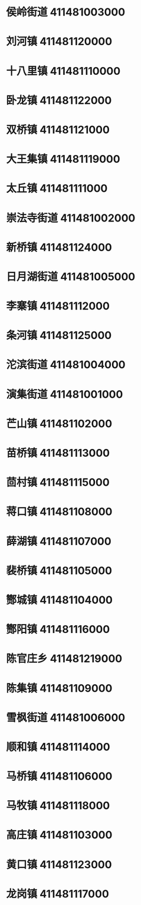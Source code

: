 # 侯岭街道 411481003000
# 刘河镇 411481120000
# 十八里镇 411481110000
# 卧龙镇 411481122000
# 双桥镇 411481121000
# 大王集镇 411481119000
# 太丘镇 411481111000
# 崇法寺街道 411481002000
# 新桥镇 411481124000
# 日月湖街道 411481005000
# 李寨镇 411481112000
# 条河镇 411481125000
# 沱滨街道 411481004000
# 演集街道 411481001000
# 芒山镇 411481102000
# 苗桥镇 411481113000
# 茴村镇 411481115000
# 蒋口镇 411481108000
# 薛湖镇 411481107000
# 裴桥镇 411481105000
# 酂城镇 411481104000
# 酂阳镇 411481116000
# 陈官庄乡 411481219000
# 陈集镇 411481109000
# 雪枫街道 411481006000
# 顺和镇 411481114000
# 马桥镇 411481106000
# 马牧镇 411481118000
# 高庄镇 411481103000
# 黄口镇 411481123000
# 龙岗镇 411481117000
